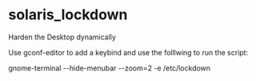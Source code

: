 # solaris_lockdown
Harden the Desktop dynamically

Use gconf-editor to add a keybind and use the folllwing to run the script:

gnome-terminal --hide-menubar --zoom=2 -e /etc/lockdown
